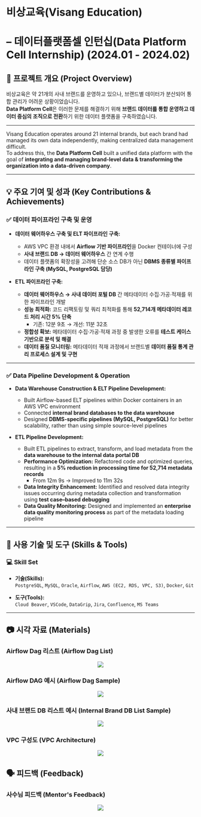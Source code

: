 # 비상교육(Visang Education)
# – 데이터플랫폼셀 인턴십(Data Platform Cell Internship) (2024.01 - 2024.02)

## 📌 프로젝트 개요 (Project Overview)

비상교육은 약 21개의 사내 브랜드를 운영하고 있으나, 브랜드별 데이터가 분산되어 통합 관리가 어려운 상황이었습니다.  
**Data Platform Cell**은 이러한 문제를 해결하기 위해 **브랜드 데이터를 통합 운영하고 데이터 중심의 조직으로 전환**하기 위한 데이터 플랫폼을 구축하였습니다.

---

Visang Education operates around 21 internal brands, but each brand had managed its own data independently, making centralized data management difficult.  
To address this, the **Data Platform Cell** built a unified data platform with the goal of **integrating and managing brand-level data & transforming the organization into a data-driven company**.

---

## 💡 주요 기여 및 성과 (Key Contributions & Achievements)

### ✅ 데이터 파이프라인 구축 및 운영

- **데이터 웨어하우스 구축 및 ELT 파이프라인 구축:**  
  - AWS VPC 환경 내에서 **Airflow 기반 파이프라인**을 Docker 컨테이너에 구성
  - **사내 브랜드 DB → 데이터 웨어하우스** 간 연계 수행
  - 데이터 플랫폼의 확장성을 고려해 단순 소스 DB가 아닌 **DBMS 종류별 파이프라인 구축 (MySQL, PostgreSQL 담당)**

- **ETL 파이프라인 구축:**
  - **데이터 웨어하우스 → 사내 데이터 포털 DB** 간 메타데이터 수집∙가공∙적재를 위한 파이프라인 개발
  - **성능 최적화:**  코드 리팩토링 및 쿼리 최적화를 통해 **52,714개 메타데이터 레코드 처리 시간 5% 단축**
    - 기존: 12분 9초 → 개선: 11분 32초
  - **정합성 확보:** 메타데이터 수집·가공·적재 과정 중 발생한 오류를 **테스트 케이스 기반으로 분석 및 해결**
  - **데이터 품질 모니터링:** 메타데이터 적재 과정에서 브랜드별 **데이터 품질 통계 관리 프로세스 설계 및 구현**

---
### ✅ Data Pipeline Development & Operation

- **Data Warehouse Construction & ELT Pipeline Development:**  
  - Built Airflow-based ELT pipelines within Docker containers in an AWS VPC environment  
  - Connected **internal brand databases to the data warehouse**  
  - Designed **DBMS-specific pipelines (MySQL, PostgreSQL)** for better scalability, rather than using simple source-level pipelines

- **ETL Pipeline Development:**  
  - Built ETL pipelines to extract, transform, and load metadata from the **data warehouse to the internal data portal DB**  
  - **Performance Optimization:** Refactored code and optimized queries, resulting in a **5% reduction in processing time for 52,714 metadata records**  
    - From 12m 9s → Improved to 11m 32s  
  - **Data Integrity Enhancement:** Identified and resolved data integrity issues occurring during metadata collection and transformation using **test case–based debugging**  
  - **Data Quality Monitoring:** Designed and implemented an **enterprise data quality monitoring process** as part of the metadata loading pipeline

---

## 🧰 사용 기술 및 도구 (Skills & Tools)

### 💻 Skill Set

- **기술(Skills):**  
  `PostgreSQL`, `MySQL`, `Oracle`, `Airflow`, `AWS (EC2, RDS, VPC, S3)`, `Docker`, `Git`

- **도구(Tools):**  
  `Cloud Beaver`, `VSCode`, `DataGrip`, `Jira`, `Confluence`, `MS Teams`

---

## 📷 시각 자료 (Materials)

### Airflow Dag 리스트   (Airflow Dag List)
<div align="center">
    <img src="https://github.com/user-attachments/assets/86b33ad5-6bf5-460f-8fca-be516126a639">
</div>

### Airflow DAG 예시  (Airflow Dag Sample)
<div align="center">
    <img src="https://github.com/jeongmin1217/Visang-Education-Data-Platform-Cell-Review/assets/79658037/8c548eff-ffb9-423f-8d9c-4d8beb711114">
</div>

### 사내 브랜드 DB 리스트 예시 (Internal Brand DB List Sample)  
<div align="center">
    <img src="https://github.com/user-attachments/assets/6134822e-cba5-4bf5-8dd9-10fdc0398d92">
</div>

### VPC 구성도 (VPC Architecture)
<div align="center">
    <img src="https://github.com/jeongmin1217/Visang-Education-Data-Platform-Cell-Review/assets/79658037/c6cf2c5c-a249-4bf5-9223-5c2bb4a5effa">
</div>

## 🗣️ 피드백 (Feedback)

### 사수님 피드백 (Mentor's Feedback)
<div align="center">
    <img src="https://github.com/jeongmin1217/Visang-Education-Data-Platform-Cell-Review/assets/79658037/577d388d-d5fb-4a6a-9c4d-f5a8d0effb24">
</div>
